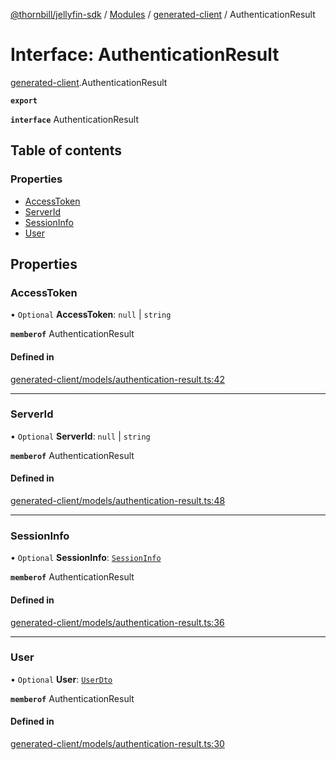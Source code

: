 [@thornbill/jellyfin-sdk](../README.md) / [Modules](../modules.md) / [generated-client](../modules/generated_client.md) / AuthenticationResult

# Interface: AuthenticationResult

[generated-client](../modules/generated_client.md).AuthenticationResult

**`export`**

**`interface`** AuthenticationResult

## Table of contents

### Properties

- [AccessToken](generated_client.AuthenticationResult.md#accesstoken)
- [ServerId](generated_client.AuthenticationResult.md#serverid)
- [SessionInfo](generated_client.AuthenticationResult.md#sessioninfo)
- [User](generated_client.AuthenticationResult.md#user)

## Properties

### AccessToken

• `Optional` **AccessToken**: ``null`` \| `string`

**`memberof`** AuthenticationResult

#### Defined in

[generated-client/models/authentication-result.ts:42](https://github.com/thornbill/jellyfin-sdk-typescript/blob/1142a3e/src/generated-client/models/authentication-result.ts#L42)

___

### ServerId

• `Optional` **ServerId**: ``null`` \| `string`

**`memberof`** AuthenticationResult

#### Defined in

[generated-client/models/authentication-result.ts:48](https://github.com/thornbill/jellyfin-sdk-typescript/blob/1142a3e/src/generated-client/models/authentication-result.ts#L48)

___

### SessionInfo

• `Optional` **SessionInfo**: [`SessionInfo`](generated_client.SessionInfo.md)

**`memberof`** AuthenticationResult

#### Defined in

[generated-client/models/authentication-result.ts:36](https://github.com/thornbill/jellyfin-sdk-typescript/blob/1142a3e/src/generated-client/models/authentication-result.ts#L36)

___

### User

• `Optional` **User**: [`UserDto`](generated_client.UserDto.md)

**`memberof`** AuthenticationResult

#### Defined in

[generated-client/models/authentication-result.ts:30](https://github.com/thornbill/jellyfin-sdk-typescript/blob/1142a3e/src/generated-client/models/authentication-result.ts#L30)

